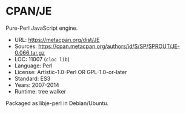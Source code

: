 # CPAN/JE

Pure-Perl JavaScript engine.

* URL:        https://metacpan.org/dist/JE
* Sources:    https://cpan.metacpan.org/authors/id/S/SP/SPROUT/JE-0.066.tar.gz
* LOC:        11007 (`cloc lib`)
* Language:   Perl
* License:    Artistic-1.0-Perl OR GPL-1.0-or-later
* Standard:   ES3
* Years:      2007-2014
* Runtime:    tree walker

Packaged as libje-perl in Debian/Ubuntu.
